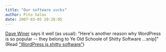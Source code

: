 ```yaml
---
title: "Our software sucks"
author: Pito Salas
date: 2007-03-05 20:28:05
---
```



[Dave
Winer](<http://stories.scripting.com/2007/03/05/wordpressIsShittySoftware.html>)
says it well (as usual): "Here's another reason why WordPress is so popular --
they belong to Ye Old Schoole of Shitty Software …snip]" (Read ["WordPress is
shitty
software"](<http://stories.scripting.com/2007/03/05/wordpressIsShittySoftware.html>))


